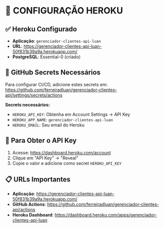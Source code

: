 # 🚀 CONFIGURAÇÃO HEROKU

## ✅ Heroku Configurado

- **Aplicação**: `gerenciador-clientes-api-luan`
- **URL**: https://gerenciador-clientes-api-luan-50f831b39a9a.herokuapp.com/
- **PostgreSQL**: Essential-0 (criado)

## 🔑 GitHub Secrets Necessários

Para configurar CI/CD, adicione estes secrets em:
https://github.com/ferreiradluan/gerenciador-clientes-api/settings/secrets/actions

**Secrets necessários:**
- `HEROKU_API_KEY`: Obtenha em Account Settings → API Key
- `HEROKU_APP_NAME`: `gerenciador-clientes-api-luan`
- `HEROKU_EMAIL`: Seu email do Heroku

## 🎯 Para Obter o API Key

1. Acesse: https://dashboard.heroku.com/account
2. Clique em "API Key" → "Reveal"
3. Copie o valor e adicione como secret `HEROKU_API_KEY`

## 📋 URLs Importantes

- **Aplicação**: https://gerenciador-clientes-api-luan-50f831b39a9a.herokuapp.com/
- **GitHub Actions**: https://github.com/ferreiradluan/gerenciador-clientes-api/actions
- **Heroku Dashboard**: https://dashboard.heroku.com/apps/gerenciador-clientes-api-luan
